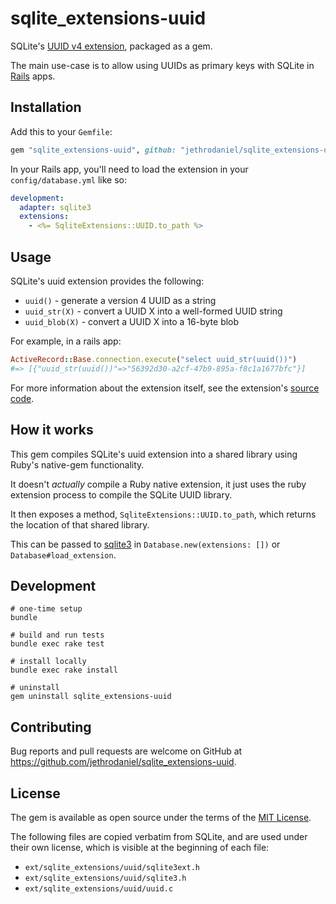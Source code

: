 # sqlite_extensions-uuid

SQLite's [UUID v4 extension](https://sqlite.org/src/file/ext/misc/uuid.c?t=version-3.46.1), packaged as a gem.

The main use-case is to allow using UUIDs as primary keys with SQLite in [Rails](https://rubyonrails.org/) apps.

## Installation

Add this to your `Gemfile`:

```ruby
gem "sqlite_extensions-uuid", github: "jethrodaniel/sqlite_extensions-uuid"
```

In your Rails app, you'll need to load the extension in your `config/database.yml` like so:

```yaml
development:
  adapter: sqlite3
  extensions:
    - <%= SqliteExtensions::UUID.to_path %>
```

## Usage

SQLite's uuid extension provides the following:

- `uuid()` - generate a version 4 UUID as a string
- `uuid_str(X)` - convert a UUID X into a well-formed UUID string
- `uuid_blob(X)` - convert a UUID X into a 16-byte blob

For example, in a rails app:

```ruby
ActiveRecord::Base.connection.execute("select uuid_str(uuid())")
#=> [{"uuid_str(uuid())"=>"56392d30-a2cf-47b9-895a-f8c1a1677bfc"}]
```

For more information about the extension itself, see the extension's [source code](https://sqlite.org/src/file/ext/misc/uuid.c?t=version-3.46.1).

## How it works

This gem compiles SQLite's uuid extension into a shared library using Ruby's native-gem functionality.

It doesn't _actually_ compile a Ruby native extension, it just uses the ruby extension process to compile the SQLite UUID library.

It then exposes a method, `SqliteExtensions::UUID.to_path`, which returns the location of that shared library.

This can be passed to [sqlite3](https://github.com/sparklemotion/sqlite3-ruby) in `Database.new(extensions: [])` or `Database#load_extension`.

## Development

```shell
# one-time setup
bundle

# build and run tests
bundle exec rake test

# install locally
bundle exec rake install

# uninstall
gem uninstall sqlite_extensions-uuid
```

## Contributing

Bug reports and pull requests are welcome on GitHub at https://github.com/jethrodaniel/sqlite_extensions-uuid.

## License

The gem is available as open source under the terms of the [MIT License](https://opensource.org/licenses/MIT).

The following files are copied verbatim from SQLite, and are used under their own license, which is visible at the beginning of each file:

- `ext/sqlite_extensions/uuid/sqlite3ext.h`
- `ext/sqlite_extensions/uuid/sqlite3.h`
- `ext/sqlite_extensions/uuid/uuid.c`
